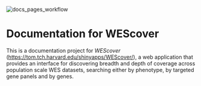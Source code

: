 ![docs_pages_workflow](https://github.com/bch-gnome/wescover_doc/workflows/pages_workflow/badge.svg?branch=master)

# Documentation for WEScover

This is a documentation project for <i>WEScover</i> (https://tom.tch.harvard.edu/shinyapps/WEScover/), a web application that provides an interface for discovering breadth and depth of coverage across population scale WES datasets, searching either by phenotype, by targeted gene panels and by genes.
